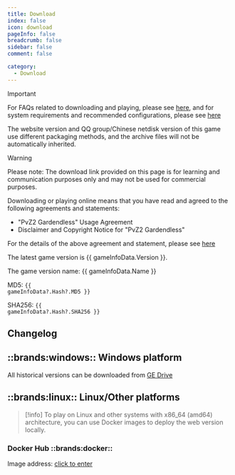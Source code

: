 ```yaml
---
title: Download
index: false
icon: download
pageInfo: false
breadcrumb: false
sidebar: false
comment: false

category:
  - Download
---
```


<script setup>
import axios from 'axios';
import { ref, onBeforeMount, onMounted } from 'vue'

const gameInfoData = ref(null);

onBeforeMount(() => {
  axios.get('/jsons/gameinfo.json').then(res => {
    gameInfoData.value = res.data;
  })
})
onMounted(() => {
  (window.adsbygoogle = window.adsbygoogle || []).push({});
})
</script>

> [!important]
> For FAQs related to downloading and playing, please see [here](../guide/FAQ.md), and for system requirements and recommended configurations, please see [here](../guide/requirement.md)
>
> The website version and QQ group/Chinese netdisk version of this game use different packaging methods, and the archive files will not be automatically inherited.

> [!warning]
> Please note: The download link provided on this page is for learning and communication purposes only and may not be used for commercial purposes.
>
> Downloading or playing online means that you have read and agreed to the following agreements and statements:
>
> - "PvZ2 Gardendless" Usage Agreement
> - Disclaimer and Copyright Notice for "PvZ2 Gardendless"
>
> For the details of the above agreement and statement, please see [here](../instructions/)

<span v-if="gameInfoData?.Version">The latest game version is {{ gameInfoData.Version }}.</span>

<span v-if="gameInfoData?.Name">The game version name: {{ gameInfoData.Name }}</span>

<span v-if="gameInfoData?.Hash?.MD5">MD5: <code>{{ gameInfoData?.Hash?.MD5 }}</code></span>

<span v-if="gameInfoData?.Hash?.SHA256">SHA256: <code>{{ gameInfoData?.Hash?.SHA256 }}</code></span>

## Changelog

<template v-if="gameInfoData?.EnNewFeatures">

- <li v-for="(item, index) in gameInfoData.EnNewFeatures" :key="index">{{ item }}</li>

</template>

<template v-else>None</template>

<ins class="adsbygoogle"
     style="display:block"
     data-ad-client="ca-pub-7637695321442015"
     data-ad-slot="7113006248"
     data-ad-format="auto"
     data-full-width-responsive="true">
</ins>

## ::brands:windows:: Windows platform

All historical versions can be downloaded from [GE Drive](https://drive.pvzge.com/)

<template v-if="gameInfoData?.Download.Github">

### Github ::brands:github::

Download Link: <a :href="gameInfoData.Download.Github" target="_blank">click to enter</a>

</template>

<template v-if="gameInfoData?.Download.Storage">

### Local Download ::cloud-arrow-down::

Download Link: <a :href="gameInfoData.Download.Storage" target="_blank">click to enter</a>

</template>

<template v-if="gameInfoData?.Download.Baidu">

### Baidu Netdisk ::cloud::
Download Link: <a :href="gameInfoData.Download.Baidu" target="_blank">click to enter</a>

</template>

<template v-if="gameInfoData?.Download.Pan123">

### 123Pan ::cloud::

Download Link: <a :href="gameInfoData.Download.Pan123" target="_blank">click to enter</a>

</template>

<template v-if="gameInfoData?.Download.Quark">

### Quark ::cloud::

Download Link: <a :href="gameInfoData.Download.Quark" target="_blank">click to enter</a>

</template>

## ::brands:linux:: Linux/Other platforms

> [!info]
> To play on Linux and other systems with x86_64 (amd64) architecture, you can use Docker images to deploy the web version locally.

### Docker Hub ::brands:docker::

Image address: <a href="https://hub.docker.com/r/gaozih/pvzge" target="_blank">click to enter</a>
